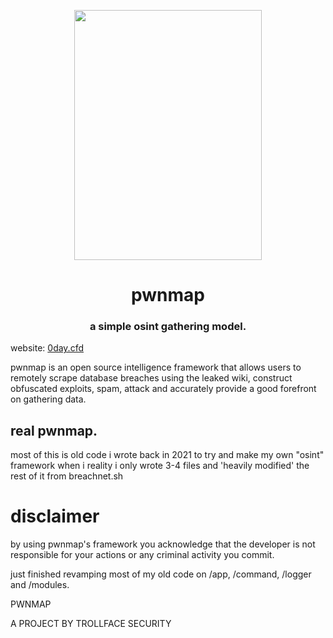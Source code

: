 <p align="center">
<img src="https://cdn.discordapp.com/attachments/966952435908227122/978596549435199488/Untitled3.png" height=400 width=300>
  </p>

<p align="center">
<h1 align="center"> pwnmap </h1>
<h3 align="center"> a simple osint gathering model. </h3>
  </p>
  
website: [0day.cfd](https://0day.cfd)


pwnmap is an open source intelligence framework that allows users to remotely scrape database breaches using the leaked wiki, construct obfuscated exploits, spam, attack 
and accurately provide a good forefront on gathering data.

## real pwnmap.
most of this is old code i wrote back in 2021 to try and make my own "osint" framework when i reality i only wrote 3-4 files and 'heavily modified' the rest of it from breachnet.sh


# disclaimer
by using pwnmap's framework you acknowledge that the developer is not responsible for your actions or any criminal activity you commit.

just finished revamping most of my old code on /app, /command, /logger and /modules.



PWNMAP 

A PROJECT BY TROLLFACE SECURITY

